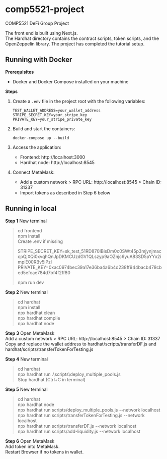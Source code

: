# comp5521-project

COMP5521 DeFi Group Project

The front end is built using Next.js.  
The Hardhat directory contains the contract scripts, token scripts, and the OpenZeppelin library. The project has completed the tutorial setup.

## Running with Docker 

**Prerequisites**
- Docker and Docker Compose installed on your machine

**Steps**
1. Create a `.env` file in the project root with the following variables:
   ```
   TEST_WALLET_ADDRESS=your_wallet_address
   STRIPE_SECRET_KEY=your_stripe_key
   PRIVATE_KEY=your_stripe_private_key
   ```

2. Build and start the containers:
   ```
   docker-compose up --build
   ```

3. Access the application:
   - Frontend: http://localhost:3000
   - Hardhat node: http://localhost:8545

4. Connect MetaMask:
   - Add a custom network > RPC URL: http://localhost:8545 > Chain ID: 31337
   - Import tokens as described in Step 6 below

## Running in local 

**Step 1**
New terminal  
> cd frontend  
> npm install  
> Create .env if missing  
>     
> STRIPE_SECRET_KEY=sk_test_51RD870IBisDm0c0SWt45p3mjynjmaccpQjXQi0xvqhQnJpDKMCUzdGV1QLszyp9aOZnjc6yuA83SD5pYYx2impiE00RBv5iPzl  
> PRIVATE_KEY=0xac0974bec39a17e36ba4a6b4d238ff944bacb478cbed5efcae784d7bf4f2ff80  
>     
> npm run dev  

**Step 2**
New terminal  
> cd hardhat  
> npm install  
> npx hardhat clean  
> npx hardhat compile  
> npx hardhat node  

**Step 3**
Open MetaMask  
Add a custom network >  RPC URL: http://localhost:8545 > Chain ID: 31337  
Copy and replace the wallet address to hardhat/scripts/transferDF.js and hardhat/scripts/transferTokenForTesting.js  

**Step 4**
New terminal  
> cd hardhat  
> npx hardhat run .\scripts\deploy_multiple_pools.js   
Stop hardhat (Ctrl+C in terminal)  

**Step 5**
New terminal  
> cd hardhat  
> npx hardhat node  
> npx hardhat run scripts/deploy_multiple_pools.js --network localhost  
> npx hardhat run scripts/transferTokenForTesting.js --network localhost   
> npx hardhat run scripts/transferDF.js --network localhost  
> npx hardhat run scripts/add-liquidity.js --network localhost  

**Step 6**
Open MetaMask  
Add token into MetaMask.  
Restart Browser if no tokens in wallet.  
